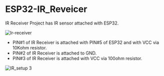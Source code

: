 # ESP32-IR_Reveicer
IR Receiver Project has IR sensor attached with ESP32.

![Ir-receiver](https://github.com/uc-mani/ESP32-IR_Reveicer/assets/110965555/00edcccd-6395-4feb-b3fd-bcc61f192d61)

- PIN#1 of IR Receiver is attached with PIN#5 of ESP32 and with VCC via 10Kohm resistor.
- PIN#2 of IR Receiver is attached to GND.
- PIN#3 of IR Receiver is attached with VCC via 100ohm resistor.


![IR_setup 3](https://github.com/uc-mani/ESP32-IR_Reveicer/assets/110965555/9348120f-5867-4fa4-b698-f9fb9f730b6f)
